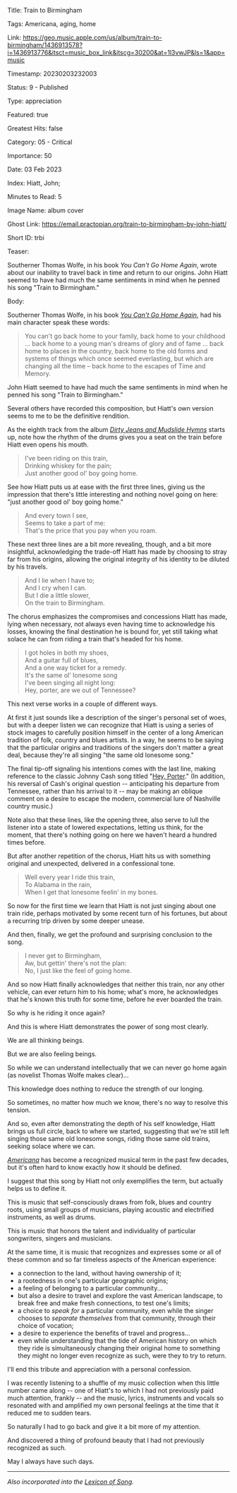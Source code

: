 Title:  Train to Birmingham

Tags:   Americana, aging, home

Link:   https://geo.music.apple.com/us/album/train-to-birmingham/1436913578?i=1436913776&itsct=music_box_link&itscg=30200&at=1l3vwJP&ls=1&app=music

Timestamp: 20230203232003

Status: 9 - Published

Type:   appreciation

Featured: true

Greatest Hits: false

Category: 05 - Critical

Importance: 50

Date:   03 Feb 2023

Index:  Hiatt, John; 

Minutes to Read: 5

Image Name: album cover

Ghost Link: https://email.practopian.org/train-to-birmingham-by-john-hiatt/

Short ID: trbi

Teaser:

Southerner Thomas Wolfe, in his book *You Can't Go Home Again*, wrote about our inability to travel back in time and return to our origins. John Hiatt seemed to have had much the same sentiments in mind when he penned his song "Train to Birmingham."

Body:

Southerner Thomas Wolfe, in his book *[You Can't Go Home Again](https://en.wikipedia.org/wiki/You_Can%27t_Go_Home_Again)*, had his main character  speak these words:

> You can't go back home to your family, back home to your childhood ... back home to a young man's dreams of glory and of fame ... back home to places in the country, back home to the old forms and systems of things which once seemed everlasting, but which are changing all the time – back home to the escapes of Time and Memory.

John Hiatt seemed to have had much the same sentiments in mind when he penned his song "Train to Birmingham."

Several others have recorded this composition, but Hiatt's own version seems to me to be the definitive rendition. 

As the eighth track from the album *[Dirty Jeans and Mudslide Hymns](https://amzn.to/3wRne18)* starts up, note how the rhythm of the drums gives you a seat on the train before Hiatt even opens his mouth. 

> I've been riding on this train,   
> Drinking whiskey for the pain;   
> Just another good ol' boy going home.  

See how Hiatt puts us at ease with the first three lines, giving us the impression that there's little interesting and nothing novel going on here: "just another good ol' boy going home."

> And every town I see,  
> Seems to take a part of me:  
> That's the price that you pay when you roam.  

These next three lines are a bit more revealing, though, and a bit more insightful,  acknowledging the trade-off Hiatt has made by choosing to stray far from his origins, allowing the original integrity of his identity to be diluted by his travels. 

> And I lie when I have to;  
> And I cry when I can.  
> But I die a little slower,  
> On the train to Birmingham.

The chorus emphasizes the compromises and concessions Hiatt has made, lying when necessary, not always even having time to acknowledge his losses, knowing the final destination he is bound for, yet still taking what solace he can from riding a train that's headed for his home. 

> I got holes in both my shoes,  
> And a guitar full of blues,  
> And a one way ticket for a remedy.  
> It's the same ol' lonesome song  
> I've been singing all night long:  
> Hey, porter, are we out of Tennessee?  

This next verse works in a couple of different ways. 

At first it just sounds like a description of the singer's personal set of woes, but with a deeper listen we can recognize that Hiatt is using a series of stock images to carefully position himself in the center of a long American tradition of folk, country and blues artists. In a way, he seems to be saying that the particular origins and traditions of the singers don't matter a great deal, because they're all singing "the same old lonesome song." 

The final tip-off signaling his intentions comes with the last line, making reference to the classic Johnny Cash song titled "[Hey, Porter](https://www.johnnycash.com/track/hey-porter/)." (In addition, his reversal of Cash's original question -- anticipating his departure from Tennessee, rather than his arrival to it -- may be making an oblique comment on a desire to escape the modern, commercial lure of Nashville country music.)  

Note also that these lines, like the opening three, also serve to lull the listener into a state of lowered expectations, letting us think, for the moment, that there's nothing going on here we haven't heard a hundred times before.
  
But after another repetition of the chorus, Hiatt hits us with something original and unexpected, delivered in a confessional tone. 
  
> Well every year I ride this train,  
> To Alabama in the rain,  
> When I get that lonesome feelin' in my bones. 

So now for the first time we learn that Hiatt is not just singing about one train ride, perhaps motivated by some recent turn of his fortunes, but about a recurring trip driven by some deeper unease. 

And then, finally, we get the profound and surprising conclusion to the song.
 
> I never get to Birmingham,  
> Aw, but gettin' there's not the plan:  
> No, I just like the feel of going home.

And so now Hiatt finally acknowledges that neither this train, nor any other vehicle, can ever return him to his home; what's more, he acknowledges that he's known this truth for some time, before he ever boarded the train. 

So why is he riding it once again?

And this is where Hiatt demonstrates the power of song most clearly. 

We are all thinking beings.

But we are also feeling beings. 

So while we can understand intellectually that we can never go home again (as novelist Thomas Wolfe makes clear)... 

This knowledge does nothing to reduce the strength of our longing. 

So sometimes, no matter how much we know, there's no way to resolve this tension.

And so, even after demonstrating the depth of his self knowledge, Hiatt brings us full circle, back to where we started, suggesting that we're still left singing those same old lonesome songs, riding those same old trains, seeking solace where we can.

*[Americana](https://en.wikipedia.org/wiki/Americana_(music))* has become a recognized musical term in the past few decades, but it's often hard to know exactly how it should be defined. 

I suggest that this song by Hiatt not only exemplifies the term, but actually helps us to define it. 

This is music that self-consciously draws from folk, blues and country roots, using small groups of musicians, playing acoustic and electrified instruments, as well as drums. 

This is music that honors the talent and individuality of particular songwriters, singers and musicians. 

At the same time, it is music that recognizes and expresses some or all of these common and so far timeless aspects of the American experience: 

+ a connection to the land, without having ownership of it; 
+ a rootedness in one's particular geographic origins; 
+ a feeling of belonging to a particular community...
+ but also a desire to travel and explore the vast American landscape, to break free and make fresh connections, to test one's limits; 
+ a choice to *speak for* a particular community, even while the singer chooses to *separate themselves* from that community, through their choice of vocation;
+ a desire to experience the benefits of travel and progress...
+ even while understanding that the tide of American history on which they ride is simultaneously changing their original home to something they might no longer even recognize as such, were they to try to return.

I'll end this tribute and appreciation with a personal confession.

I was recently listening to a shuffle of my music collection when this little number came along -- one of Hiatt's to which I had not previously paid much attention, frankly -- and the music, lyrics, instruments and vocals so resonated with and amplified my own personal feelings at the time that it reduced me to sudden tears. 

So naturally I had to go back and give it a bit more of my attention. 

And discovered a thing of profound beauty that I had not previously recognized as such. 

May I always have such days.

-----

*Also incorporated into the [Lexicon of Song](https://lexiconofsong.org/train-to-birmingham.html).*

